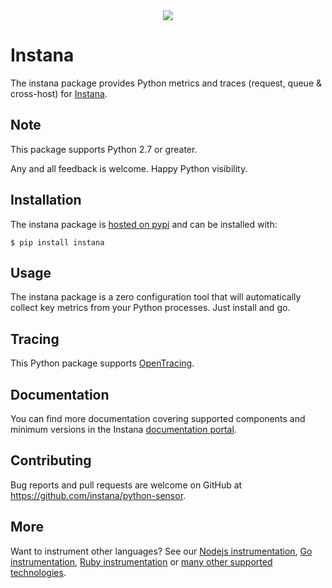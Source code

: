 <div align="center">
<img src="https://disznc.s3.amazonaws.com/Python-1-2017-06-29-at-22.34.00.png"/>
</div>

# Instana

The instana package provides Python metrics and traces (request, queue & cross-host) for [Instana](https://www.instana.com/).

## Note

This package supports Python 2.7 or greater.

Any and all feedback is welcome.  Happy Python visibility.

## Installation

The instana package is [hosted on pypi](https://pypi.python.org/pypi/instana) and can be installed with:

    $ pip install instana

## Usage

The instana package is a zero configuration tool that will automatically collect key metrics from your Python processes.  Just install and go.

## Tracing

This Python package supports [OpenTracing](http://opentracing.io/).

## Documentation

You can find more documentation covering supported components and minimum versions in the Instana [documentation portal](https://instana.atlassian.net/wiki/display/DOCS/Python).

## Contributing

Bug reports and pull requests are welcome on GitHub at https://github.com/instana/python-sensor.

## More

Want to instrument other languages?  See our [Nodejs instrumentation](https://github.com/instana/nodejs-sensor), [Go instrumentation](https://github.com/instana/golang-sensor), [Ruby instrumentation](https://github.com/instana/ruby-sensor) or [many other supported technologies](https://www.instana.com/supported-technologies/).
